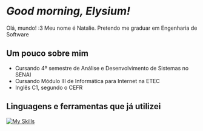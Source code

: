 # _Good morning, Elysium!_
Olá, mundo! :3 Meu nome é Natalie. Pretendo me graduar em Engenharia de Software

## Um pouco sobre mim 
- Cursando 4º semestre de Análise e Desenvolvimento de Sistemas no SENAI
- Cursando Módulo III de Informática para Internet na ETEC
- Inglês C1, segundo o CEFR

## Linguagens e ferramentas que já utilizei 

[![My Skills](https://skillicons.dev/icons?i=cpp,py,html,js,nodejs,css,express,postman)](https://skillicons.dev)
